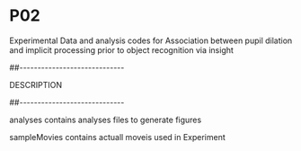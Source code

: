 # P02
Experimental Data and analysis codes for Association between pupil dilation and implicit processing prior to object recognition via insight

##-----------------------------

DESCRIPTION

##-----------------------------

analyses contains analyses files to generate figures

sampleMovies contains actuall moveis used in Experiment
